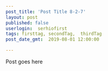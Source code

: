 ```yaml
---
post_title: 'Post Title 8-2-7'
layout: post
published: false
userlogin:  serhiofirst
tags: firsttag, secondTag,  thirdTag
post_date_gmt: 	2019-08-01 12:00:00

---
```

Post goes here
